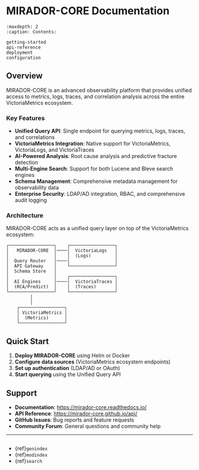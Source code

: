 # MIRADOR-CORE Documentation

```{toctree}
:maxdepth: 2
:caption: Contents:

getting-started
api-reference
deployment
configuration
```

## Overview

MIRADOR-CORE is an advanced observability platform that provides unified access to metrics, logs, traces, and correlation analysis across the entire VictoriaMetrics ecosystem.

### Key Features

- **Unified Query API**: Single endpoint for querying metrics, logs, traces, and correlations
- **VictoriaMetrics Integration**: Native support for VictoriaMetrics, VictoriaLogs, and VictoriaTraces
- **AI-Powered Analysis**: Root cause analysis and predictive fracture detection
- **Multi-Engine Search**: Support for both Lucene and Bleve search engines
- **Schema Management**: Comprehensive metadata management for observability data
- **Enterprise Security**: LDAP/AD integration, RBAC, and comprehensive audit logging

### Architecture

MIRADOR-CORE acts as a unified query layer on top of the VictoriaMetrics ecosystem:

```
┌─────────────────┐    ┌─────────────────┐
│   MIRADOR-CORE  │────│  VictoriaLogs   │
│                 │    │  (Logs)         │
│  Query Router   │────│                 │
│  API Gateway    │    └─────────────────┘
│  Schema Store   │
│                 │    ┌─────────────────┐
│  AI Engines     │────│  VictoriaTraces │
│  (RCA/Predict)  │    │  (Traces)       │
└─────────────────┘    └─────────────────┘
         │
         │
    ┌─────────────────┐
    │ VictoriaMetrics │
    │  (Metrics)      │
    └─────────────────┘
```

## Quick Start

1. **Deploy MIRADOR-CORE** using Helm or Docker
2. **Configure data sources** (VictoriaMetrics ecosystem endpoints)
3. **Set up authentication** (LDAP/AD or OAuth)
4. **Start querying** using the Unified Query API

## Support

- **Documentation**: https://mirador-core.readthedocs.io/
- **API Reference**: https://mirador-core.github.io/api/
- **GitHub Issues**: Bug reports and feature requests
- **Community Forum**: General questions and community help

---

```{rubric} Indices and tables
```

* {ref}`genindex`
* {ref}`modindex`
* {ref}`search`